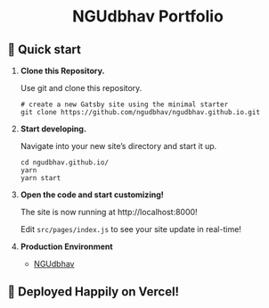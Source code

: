 <h1 align="center">
  NGUdbhav Portfolio
</h1>

## 🚀 Quick start

1.  **Clone this Repository.**

    Use git and clone this repository.

    ```shell
    # create a new Gatsby site using the minimal starter
    git clone https://github.com/ngudbhav/ngudbhav.github.io.git
    ```

2.  **Start developing.**

    Navigate into your new site’s directory and start it up.

    ```shell
    cd ngudbhav.github.io/
    yarn
    yarn start
    ```

3.  **Open the code and start customizing!**

    The site is now running at http://localhost:8000!

    Edit `src/pages/index.js` to see your site update in real-time!

4.  **Production Environment**

    - [NGUdbhav](https://ngudbhav.com/)

## 🧐 Deployed Happily on Vercel!
